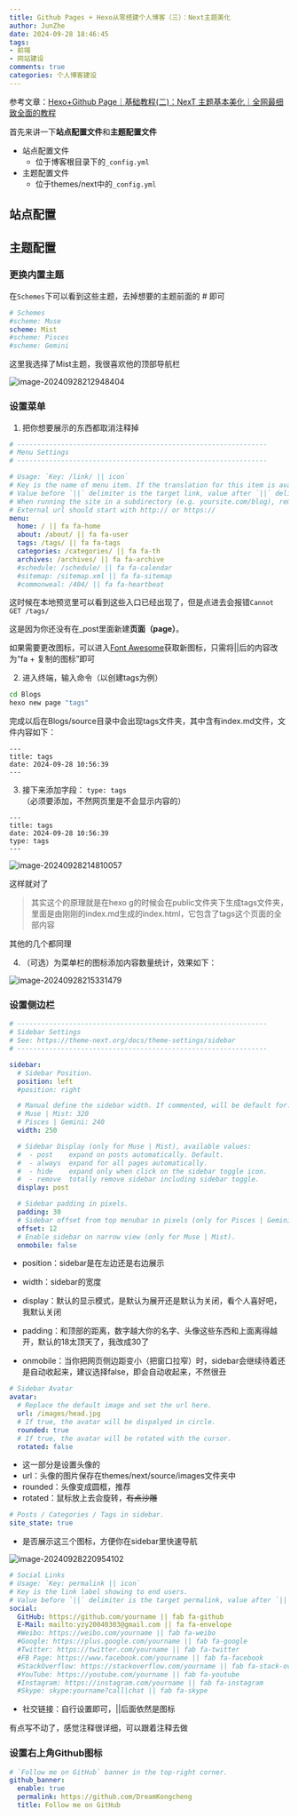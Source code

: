 ```yaml
---
title: Github Pages + Hexo从零搭建个人博客（三）：Next主题美化
author: JunZhe
date: 2024-09-28 18:46:45
tags:
- 前端 
- 网站建设
comments: true
categories: 个人博客建设
---
```


参考文章：[Hexo+Github Page｜基础教程(二)：NexT 主题基本美化｜全网最细致全面的教程](https://sspai.com/post/85116)

首先来讲一下**站点配置文件**和**主题配置文件**

- 站点配置文件
  - 位于博客根目录下的`_config.yml`
- 主题配置文件
  - 位于themes/next中的`_config.yml`

## 站点配置



## 主题配置

### 更换内置主题

在`Schemes`下可以看到这些主题，去掉想要的主题前面的 # 即可

```yml
# Schemes
#scheme: Muse
scheme: Mist
#scheme: Pisces
#scheme: Gemini
```

这里我选择了Mist主题，我很喜欢他的顶部导航栏

![image-20240928212948404](https://cdn.jsdelivr.net/gh/DreamKongcheng/image-repo/blogs/202409282248043.webp)

### 设置菜单

1. 把你想要展示的东西都取消注释掉

```yml
# ---------------------------------------------------------------
# Menu Settings
# ---------------------------------------------------------------

# Usage: `Key: /link/ || icon`
# Key is the name of menu item. If the translation for this item is available, the translated text will be loaded, otherwise the Key name will be used. Key is case-senstive.
# Value before `||` delimiter is the target link, value after `||` delimiter is the name of Font Awesome icon.
# When running the site in a subdirectory (e.g. yoursite.com/blog), remove the leading slash from link value (/archives -> archives).
# External url should start with http:// or https://
menu:
  home: / || fa fa-home
  about: /about/ || fa fa-user
  tags: /tags/ || fa fa-tags
  categories: /categories/ || fa fa-th
  archives: /archives/ || fa fa-archive
  #schedule: /schedule/ || fa fa-calendar
  #sitemap: /sitemap.xml || fa fa-sitemap
  #commonweal: /404/ || fa fa-heartbeat
```

这时候在本地预览里可以看到这些入口已经出现了，但是点进去会报错`Cannot GET /tags/`

这是因为你还没有在_post里面新建**页面（page）**。



如果需要更改图标，可以进入[Font Awesome](https://sspai.com/link?target=https%3A%2F%2Ffontawesome.dashgame.com%2F)获取新图标，只需将||后的内容改为“fa + 复制的图标”即可

2. 进入终端，输入命令（以创建tags为例）

```bash
cd Blogs
hexo new page "tags"
```

完成以后在Blogs/source目录中会出现tags文件夹，其中含有index.md文件，文件内容如下：

```
---
title: tags
date: 2024-09-28 10:56:39
---
```

3. 接下来添加字段： `type: tags`（必须要添加，不然网页里是不会显示内容的）

```
---
title: tags
date: 2024-09-28 10:56:39
type: tags
---
```

![image-20240928214810057](https://cdn.jsdelivr.net/gh/DreamKongcheng/image-repo/blogs/202409282248044.webp)

这样就对了



> 其实这个的原理就是在hexo g的时候会在public文件夹下生成tags文件夹，里面是由刚刚的index.md生成的index.html，它包含了tags这个页面的全部内容



其他的几个都同理



4. （可选）为菜单栏的图标添加内容数量统计，效果如下：

![image-20240928215331479](https://cdn.jsdelivr.net/gh/DreamKongcheng/image-repo/blogs/202409282248045.webp)



### 设置侧边栏

```yml
# ---------------------------------------------------------------
# Sidebar Settings
# See: https://theme-next.org/docs/theme-settings/sidebar
# ---------------------------------------------------------------

sidebar:
  # Sidebar Position.
  position: left
  #position: right

  # Manual define the sidebar width. If commented, will be default for:
  # Muse | Mist: 320
  # Pisces | Gemini: 240
  width: 250

  # Sidebar Display (only for Muse | Mist), available values:
  #  - post    expand on posts automatically. Default.
  #  - always  expand for all pages automatically.
  #  - hide    expand only when click on the sidebar toggle icon.
  #  - remove  totally remove sidebar including sidebar toggle.
  display: post

  # Sidebar padding in pixels.
  padding: 30
  # Sidebar offset from top menubar in pixels (only for Pisces | Gemini).
  offset: 12
  # Enable sidebar on narrow view (only for Muse | Mist).
  onmobile: false
```

- position：sidebar是在左边还是右边展示
- width：sidebar的宽度
- display：默认的显示模式，是默认为展开还是默认为关闭，看个人喜好吧，我默认关闭

- padding：和顶部的距离，数字越大你的名字、头像这些东西和上面离得越开，默认的18太顶天了，我改成30了

- onmobile：当你把网页侧边距变小（把窗口拉窄）时，sidebar会继续待着还是自动收起来，建议选择false，即会自动收起来，不然很丑



```yml
# Sidebar Avatar
avatar:
  # Replace the default image and set the url here.
  url: /images/head.jpg
  # If true, the avatar will be dispalyed in circle.
  rounded: true
  # If true, the avatar will be rotated with the cursor.
  rotated: false
```

- 这一部分是设置头像的
- url：头像的图片保存在themes/next/source/images文件夹中
- rounded：头像变成圆框，推荐
- rotated：鼠标放上去会旋转，~~有点沙雕~~



```yml
# Posts / Categories / Tags in sidebar.
site_state: true
```

- 是否展示这三个图标，方便你在sidebar里快速导航

![image-20240928220954102](https://cdn.jsdelivr.net/gh/DreamKongcheng/image-repo/blogs/202409282248046.webp)



```yml
# Social Links
# Usage: `Key: permalink || icon`
# Key is the link label showing to end users.
# Value before `||` delimiter is the target permalink, value after `||` delimiter is the name of Font Awesome icon.
social:
  GitHub: https://github.com/yourname || fab fa-github
  E-Mail: mailto:yzy20040303@gmail.com || fa fa-envelope
  #Weibo: https://weibo.com/yourname || fab fa-weibo
  #Google: https://plus.google.com/yourname || fab fa-google
  #Twitter: https://twitter.com/yourname || fab fa-twitter
  #FB Page: https://www.facebook.com/yourname || fab fa-facebook
  #StackOverflow: https://stackoverflow.com/yourname || fab fa-stack-overflow
  #YouTube: https://youtube.com/yourname || fab fa-youtube
  #Instagram: https://instagram.com/yourname || fab fa-instagram
  #Skype: skype:yourname?call|chat || fab fa-skype
```

- 社交链接：自行设置即可，||后面依然是图标



有点写不动了，感觉注释很详细，可以跟着注释去做



### 设置右上角Github图标

```yml
# `Follow me on GitHub` banner in the top-right corner.
github_banner:
  enable: true
  permalink: https://github.com/DreamKongcheng
  title: Follow me on GitHub

```

